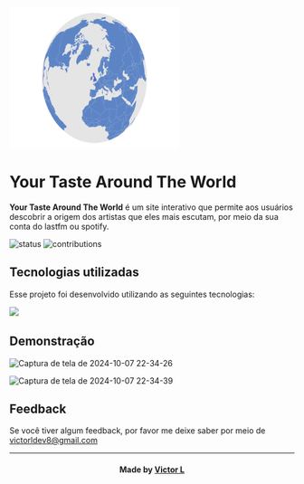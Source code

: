 
<img style='width:300px; height:250px;' src='https://github.com/vlopess/Your-Taste-Around-The-World/blob/master/src/assets/globe.png'></img>
<h1 align="left"><b>Your Taste Around The World</b></h1>

**Your Taste Around The World** é um site interativo que permite aos usuários descobrir a origem dos artistas que eles mais escutam, por meio da sua conta do lastfm ou spotify.

![status](https://img.shields.io/badge/status-desenvolvimento-brightgreen.svg?style=flat)
![contributions](https://img.shields.io/badge/contributions-welcome-brightgreen.svg?style=flat)



## Tecnologias utilizadas
Esse projeto foi desenvolvido utilizando as seguintes tecnologias:

![](https://skillicons.dev/icons?i=react,vite,idea)

## Demonstração
![Captura de tela de 2024-10-07 22-34-26](https://github.com/user-attachments/assets/14310e6b-7d0d-4549-a91e-6f5c19926c3a)

![Captura de tela de 2024-10-07 22-34-39](https://github.com/user-attachments/assets/b9628f27-40df-4435-bd3f-1f723709aab9)


## Feedback

Se você tiver algum feedback, por favor me deixe saber por meio de victorldev8@gmail.com

---
<h4 align="center">
    Made by <a href="github.com/vlopess" target="_blank">Victor L</a>
</h4>
